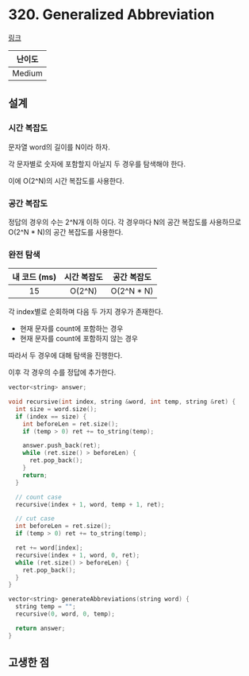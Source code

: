 # 320. Generalized Abbreviation

[링크](https://leetcode.com/problems/generalized-abbreviation/description/)

| 난이도 |
| :----: |
| Medium |

## 설계

### 시간 복잡도

문자열 word의 길이를 N이라 하자.

각 문자별로 숫자에 포함할지 아닐지 두 경우를 탐색해야 한다.

이에 O(2^N)의 시간 복잡도를 사용한다.

### 공간 복잡도

정답의 경우의 수는 2^N개 이하 이다. 각 경우마다 N의 공간 복잡도를 사용하므로 O(2^N \* N)의 공간 복잡도를 사용한다.

### 완전 탐색

| 내 코드 (ms) | 시간 복잡도 | 공간 복잡도 |
| :----------: | :---------: | :---------: |
|      15      |   O(2^N)    | O(2^N \* N) |

각 index별로 순회하며 다음 두 가지 경우가 존재한다.

- 현재 문자를 count에 포함하는 경우
- 현재 문자를 count에 포함하지 않는 경우

따라서 두 경우에 대해 탐색을 진행한다.

이후 각 경우의 수를 정답에 추가한다.

```cpp
vector<string> answer;

void recursive(int index, string &word, int temp, string &ret) {
  int size = word.size();
  if (index == size) {
    int beforeLen = ret.size();
    if (temp > 0) ret += to_string(temp);

    answer.push_back(ret);
    while (ret.size() > beforeLen) {
      ret.pop_back();
    }
    return;
  }

  // count case
  recursive(index + 1, word, temp + 1, ret);

  // cut case
  int beforeLen = ret.size();
  if (temp > 0) ret += to_string(temp);

  ret += word[index];
  recursive(index + 1, word, 0, ret);
  while (ret.size() > beforeLen) {
    ret.pop_back();
  }
}

vector<string> generateAbbreviations(string word) {
  string temp = "";
  recursive(0, word, 0, temp);

  return answer;
}
```

## 고생한 점
